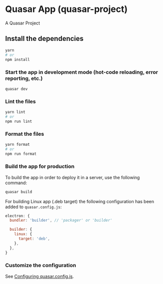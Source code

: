 # Quasar App (quasar-project)

A Quasar Project

## Install the dependencies

```bash
yarn
# or
npm install
```

### Start the app in development mode (hot-code reloading, error reporting, etc.)

```bash
quasar dev
```

### Lint the files

```bash
yarn lint
# or
npm run lint
```

### Format the files

```bash
yarn format
# or
npm run format
```

### Build the app for production

To build the app in order to deploy it in a server, use the following command:

```bash
quasar build
```

For building Linux app (.deb target) the following configuration has been added to `quasar.config.js`:

```js
electron: {
  bundler: 'builder', // 'packager' or 'builder'

  builder: {
    linux: {
      target: 'deb',
    },
  },
}
```

### Customize the configuration

See [Configuring quasar.config.js](https://v2.quasar.dev/quasar-cli-webpack/quasar-config-js).
